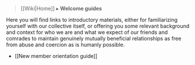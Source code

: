 > [[Wiki|Home]] ▸ **Welcome guides**

Here you will find links to introductory materials, either for familiarizing yourself with our collective itself, or offering you some relevant background and context for who we are and what we expect of our friends and comrades to maintain genuinely mutually beneficial relationships as free from abuse and coercion as is humanly possible.

* [[New member orientation guide]]